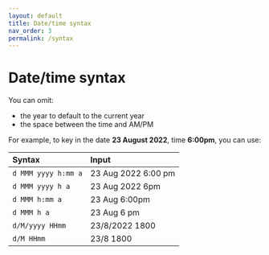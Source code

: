 ```yaml
---
layout: default
title: Date/time syntax
nav_order: 3
permalink: /syntax
---
```


# Date/time syntax

You can omit:
- the year to default to the current year 
- the space between the time and AM/PM

For example, to key in the date **23 August 2022**, time **6:00pm**, you can use:

| Syntax              | Input               |
|:--------------------|:--------------------|
| `d MMM yyyy h:mm a` | 23 Aug 2022 6:00 pm |
| `d MMM yyyy h a`    | 23 Aug 2022 6pm     |
| `d MMM h:mm a`      | 23 Aug 6:00pm       |
| `d MMM h a`         | 23 Aug 6 pm         |
| `d/M/yyyy HHmm`     | 23/8/2022 1800      |
| `d/M HHmm`          | 23/8 1800           |